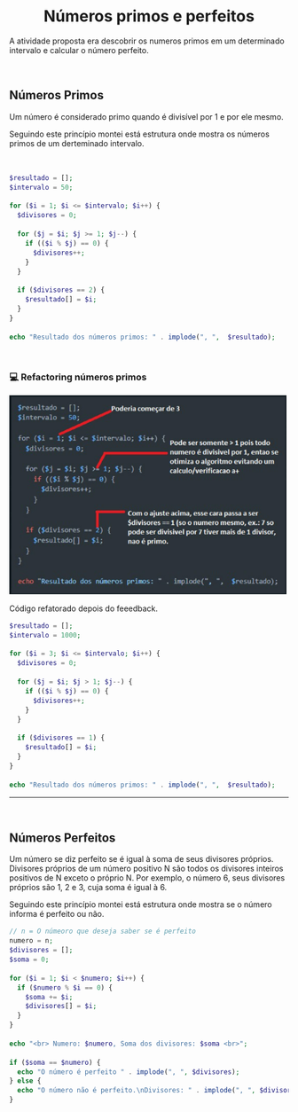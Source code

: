 <h1 align="center"> Números primos e perfeitos </h1>

<p>
  A atividade proposta era descobrir os numeros primos em um determinado intervalo e calcular o número perfeito.
</p>

<br/>

## Números Primos

<p>
Um número é considerado primo quando é divisível por 1 e por ele mesmo.

Seguindo este princípio montei está estrutura onde mostra os números primos de um derteminado intervalo.
</p>

<br/>

```php
$resultado = [];
$intervalo = 50;

for ($i = 1; $i <= $intervalo; $i++) {
  $divisores = 0;

  for ($j = $i; $j >= 1; $j--) {
    if (($i % $j) == 0) {
      $divisores++;
    }
  }

  if ($divisores == 2) {
    $resultado[] = $i;
  }
}

echo "Resultado dos números primos: " . implode(", ",  $resultado);
```

<br/>

### 💻 Refactoring números primos

  <img alt="refactoring" title="#refactoring" src="https://github.com/brunosllz/php_lab/blob/main/aulas/aula-2308/assets/refactoring.png" width="500px" />

  <br/>
  
  <p>
    Código refatorado depois do feeedback.
  </p>

  ```php
  $resultado = [];
  $intervalo = 1000;

  for ($i = 3; $i <= $intervalo; $i++) {
    $divisores = 0;

    for ($j = $i; $j > 1; $j--) {
      if (($i % $j) == 0) {
        $divisores++;
      }
    }

    if ($divisores == 1) {
      $resultado[] = $i;
    }
  }

  echo "Resultado dos números primos: " . implode(", ",  $resultado);
```
---

<br/>

## Números Perfeitos

<p>
Um número se diz perfeito se é igual à soma de seus divisores próprios. Divisores próprios de um número positivo N são todos os divisores inteiros positivos de N exceto o próprio N. Por exemplo, o número 6, seus divisores próprios são 1, 2 e 3, cuja soma é igual à 6.

Seguindo este princípio montei está estrutura onde mostra se o número informa é perfeito ou não.
<p>


```php
// n = O númeoro que deseja saber se é perfeito
numero = n;
$divisores = [];
$soma = 0;

for ($i = 1; $i < $numero; $i++) {
  if ($numero % $i == 0) {
    $soma += $i;
    $divisores[] = $i;
  }
}

echo "<br> Numero: $numero, Soma dos divisores: $soma <br>";

if ($soma == $numero) {
  echo "O número é perfeito " . implode(", ", $divisores);
} else {
  echo "O número não é perfeito.\nDivisores: " . implode(", ", $divisores) . "<br>";
}

```
